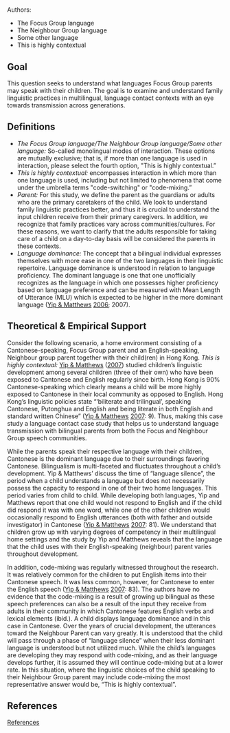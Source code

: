 # [](ContributionTable?__template__=property.md&property=name#cldf:T10_DFK23)

Authors: [](ContributionTable?__template__=property.md&property=contributor#cldf:T10_DFK23)
- The Focus Group language
- The Neighbour Group language
- Some other language
- This is highly contextual


## Goal

This question seeks to understand what languages Focus Group parents may speak with their children. The goal is to examine and understand family linguistic practices in multilingual, language contact contexts with an eye towards transmission across generations.


## Definitions

- *The Focus Group language/The Neighbour Group language/Some other language:* So-called monolingual modes of interaction. These options are mutually exclusive; that is, if more than one language is used in interaction, please select the fourth option, "This is highly contextual.”
- *This is highly contextual:* encompasses interaction in which more than one language is used, including but not limited to phenomena that come under the umbrella terms "code-switching" or "code-mixing.”
- *Parent:* For this study, we define the parent as the guardians or adults who are the primary caretakers of the child. We look to understand family linguistic practices better, and thus it is crucial to understand the input children receive from their primary caregivers. In addition, we recognize that family practices vary across communities/cultures. For these reasons, we want to clarify that the adults responsible for taking care of a child on a day-to-day basis will be considered the parents in these contexts.
- *Language dominance:* The concept that a bilingual individual expresses themselves with more ease in one of the two languages in their linguistic repertoire. Language dominance is understood in relation to language proficiency. The dominant language is one that one unofficially recognizes as the language in which one possesses higher proficiency based on language preference and can be measured with Mean Length of Utterance (MLU) which is expected to be higher in the more dominant language ([Yip & Matthews](sources.bib?ref&with_internal_ref_link&keep_label#cldf:YipMatthews2006) [2006](sources.bib?ref&with_internal_ref_link&keep_label#cldf:YipMatthews2006); 2007).

## Theoretical & Empirical Support

Consider the following scenario, a home environment consisting of a Cantonese-speaking, Focus Group parent and an English-speaking, Neighbour group parent together with their child(ren) in Hong Kong.
*This is highly contextual:* [Yip & Matthews](sources.bib?ref&with_internal_ref_link&keep_label#cldf:YipMatthews2007) ([2007](sources.bib?ref&with_internal_ref_link&keep_label#cldf:YipMatthews2007)) studied children’s linguistic development among several children (three of their own) who have been exposed to Cantonese and English regularly since birth. Hong Kong is 90% Cantonese-speaking which clearly means a child will be more highly exposed to Cantonese in their local community as opposed to English. Hong Kong’s linguistic policies state “‘biliterate and trilingual’, speaking Cantonese, Putonghua and English and being literate in both English and standard written Chinese” ([Yip & Matthews](sources.bib?ref&with_internal_ref_link&keep_label#cldf:YipMatthews2007) [2007](sources.bib?ref&with_internal_ref_link&keep_label#cldf:YipMatthews2007): 9). Thus, making this case study a language contact case study that helps us to understand language transmission with bilingual parents from both the Focus and Neighbour Group speech communities.

While the parents speak their respective language with their children, Cantonese is the dominant language due to their surroundings favoring Cantonese. Bilingualism is multi-faceted and fluctuates throughout a child’s development. Yip & Matthews’ discuss the time of “language silence”, the period when a child understands a language but does not necessarily possess the capacity to respond in one of their two home languages. This period varies from child to child. While developing both languages, Yip and Matthews report that one child would not respond to English and if the child did respond it was with one word, while one of the other children would occasionally respond to English utterances (both with father and outside investigator) in Cantonese ([Yip & Matthews](sources.bib?ref&with_internal_ref_link&keep_label#cldf:YipMatthews2007) [2007](sources.bib?ref&with_internal_ref_link&keep_label#cldf:YipMatthews2007): 81). We understand that children grow up with varying degrees of competency in their multilingual home settings and the study by Yip and Matthews reveals that the language that the child uses with their English-speaking (neighbour) parent varies throughout development.

In addition, code-mixing was regularly witnessed throughout the research. It was relatively common for the children to put English items into their Cantonese speech. It was less common, however, for Cantonese to enter the English speech ([Yip & Matthews](sources.bib?ref&with_internal_ref_link&keep_label#cldf:YipMatthews2007) [2007](sources.bib?ref&with_internal_ref_link&keep_label#cldf:YipMatthews2007): 83). The authors have no evidence that the code-mixing is a result of growing up bilingual as these speech preferences can also be a result of the input they receive from adults in their community in which Cantonese features English verbs and lexical elements (ibid.). A child displays language dominance and in this case in Cantonese. Over the years of crucial development, the utterances toward the Neighbour Parent can vary greatly. It is understood that the child will pass through a phase of “language silence” when their less dominant language is understood but not utilized much. While the child’s languages are developing they may respond with code-mixing, and as their language develops further, it is assumed they will continue code-mixing but at a lower rate. In this situation, where the linguistic choices of the child speaking to their Neighbour Group parent may include code-mixing the most representative answer would be, “This is highly contextual”.


## References

[References](Source?cited_only&with_link#cldf:__all__)